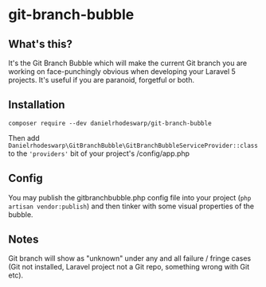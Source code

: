 # git-branch-bubble

## What's this?

It's the Git Branch Bubble which will make the current Git branch you are working on face-punchingly obvious when
developing your Laravel 5 projects. It's useful if you are paranoid, forgetful or both.

## Installation

`composer require --dev danielrhodeswarp/git-branch-bubble`

Then add `Danielrhodeswarp\GitBranchBubble\GitBranchBubbleServiceProvider::class` to the `'providers'` bit of your project's /config/app.php

## Config

You may publish the gitbranchbubble.php config file into your project (`php artisan vendor:publish`) and then tinker with some visual properties of the bubble.

## Notes

Git branch will show as "unknown" under any and all failure / fringe cases (Git not installed, Laravel project not a Git repo, something wrong with Git etc).


